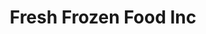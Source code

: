 ---
title: "Fresh Frozen Food Inc"
url: /monrovia/fresh-frozen-food-inc-un-drive-2/
shop: Tiefkühl
---